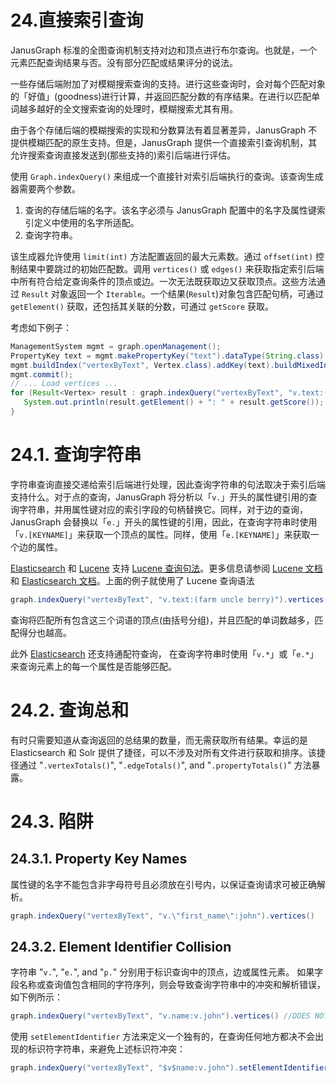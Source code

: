 # 24.直接索引查询
JanusGraph 标准的全图查询机制支持对边和顶点进行布尔查询。也就是，一个元素匹配查询结果与否。没有部分匹配或结果评分的说法。

一些存储后端附加了对模糊搜索查询的支持。进行这些查询时，会对每个匹配对象的「好值」(goodness)进行计算，并返回匹配分数的有序结果。在进行以匹配单词越多越好的全文搜索查询的处理时，模糊搜索尤其有用。

由于各个存储后端的模糊搜索的实现和分数算法有着显著差异，JanusGraph 不提供模糊匹配的原生支持。但是，JanusGraph 提供一个直接索引查询机制，其允许搜索查询直接发送到(那些支持的)索引后端进行评估。

使用 `Graph.indexQuery()` 来组成一个直接针对索引后端执行的查询。该查询生成器需要两个参数。

1. 查询的存储后端的名字。该名字必须与 JanusGraph 配置中的名字及属性键索引定义中使用的名字所适配。
2. 查询字符串。

该生成器允许使用 `limit(int)` 方法配置返回的最大元素数。通过 `offset(int)` 控制结果中要跳过的初始匹配数。调用 `vertices()` 或 `edges()` 来获取指定索引后端中所有符合给定查询条件的顶点或边。一次无法既获取边又获取顶点。这些方法通过 `Result` 对象返回一个 `Iterable`。一个结果(`Result`)对象包含匹配句柄，可通过 `getElement()` 获取，还包括其关联的分数，可通过 `getScore` 获取。

考虑如下例子：
```java
ManagementSystem mgmt = graph.openManagement();
PropertyKey text = mgmt.makePropertyKey("text").dataType(String.class).make();
mgmt.buildIndex("vertexByText", Vertex.class).addKey(text).buildMixedIndex("search");
mgmt.commit();
// ... Load vertices ...
for (Result<Vertex> result : graph.indexQuery("vertexByText", "v.text:(farm uncle berry)").vertices()) {
   System.out.println(result.getElement() + ": " + result.getScore());
}
```

# 24.1. 查询字符串
字符串查询直接交递给索引后端进行处理，因此查询字符串的句法取决于索引后端支持什么。对于点的查询，JanusGraph 将分析以「`v.`」开头的属性键引用的查询字符串，并用属性键对应的索引字段的句柄替换它。同样，对于边的查询，JanusGraph 会替换以「`e.`」开头的属性键的引用，因此，在查询字符串时使用「`v.[KEYNAME]`」来获取一个顶点的属性。同样，使用「`e.[KEYNAME]`」来获取一个边的属性。

[Elasticsearch](https://docs.janusgraph.org/latest/elasticsearch.html) 和 [Lucene](https://docs.janusgraph.org/latest/lucene.html) 支持 [Lucene 查询句法](http://lucene.apache.org/core/4_10_4/queryparser/org/apache/lucene/queryparser/classic/package-summary.html)。更多信息请参阅 [Lucene 文档](http://lucene.apache.org/core/4_1_0/queryparser/org/apache/lucene/queryparser/classic/package-summary.html) 和 [Elasticsearch 文档](http://www.elasticsearch.org/guide/en/elasticsearch/reference/current/query-dsl-query-string-query.html)。上面的例子就使用了 Lucene 查询语法

```java
graph.indexQuery("vertexByText", "v.text:(farm uncle berry)").vertices()
```

查询将匹配所有包含这三个词语的顶点(由括号分组)，并且匹配的单词数越多，匹配得分也越高。

此外 [Elasticsearch](https://docs.janusgraph.org/latest/elasticsearch.html) 还支持通配符查询， 在查询字符串时使用「`v.*`」或「`e.*`」来查询元素上的每一个属性是否能够匹配。

# 24.2. 查询总和
有时只需要知道从查询返回的总结果的数量，而无需获取所有结果。幸运的是 Elasticsearch 和 Solr 提供了捷径，可以不涉及对所有文件进行获取和排序。该捷径通过 "`.vertexTotals()`", "`.edgeTotals()`", and "`.propertyTotals()`" 方法暴露。

# 24.3. 陷阱
## 24.3.1. Property Key Names
属性键的名字不能包含非字母符号且必须放在引号内，以保证查询请求可被正确解析。
```java
graph.indexQuery("vertexByText", "v.\"first_name\":john").vertices()
```

## 24.3.2. Element Identifier Collision
字符串 "`v.`", "`e.`", and "`p.`" 分别用于标识查询中的顶点，边或属性元素。 如果字段名称或查询值包含相同的字符序列，则会导致查询字符串中的冲突和解析错误，如下例所示：
```java
graph.indexQuery("vertexByText", "v.name:v.john").vertices() //DOES NOT WORK!
```
使用 `setElementIdentifier` 方法来定义一个独有的，在查询任何地方都决不会出现的标识符字符串，来避免上述标识符冲突：
```java
graph.indexQuery("vertexByText", "$v$name:v.john").setElementIdentifier("$v$").vertices()
```
